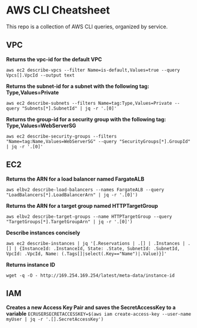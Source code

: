 # AWS CLI Cheatsheet

This repo is a collection of AWS CLI queries, organized by service. 

## VPC

**Returns the vpc-id for the default VPC**

`aws ec2 describe-vpcs --filter Name=is-default,Values=true --query Vpcs[].VpcId --output text`

**Returns the subnet-id for a subnet with the following tag: Type,Values=Private**

`aws ec2 describe-subnets --filters Name=tag:Type,Values=Private --query "Subnets[*].SubnetId" | jq -r '.[0]'`

**Returns the group-id for a security group with the following tag: Type,Values=WebServerSG**

`aws ec2 describe-security-groups --filters "Name=tag:Name,Values=WebServerSG" --query "SecurityGroups[*].GroupId" | jq -r '.[0]'`


## EC2

**Returns the ARN for a load balancer named FargateALB**

`aws elbv2 describe-load-balancers --names FargateALB --query "LoadBalancers[*].LoadBalancerArn" | jq -r '.[0]')`

**Returns the ARN for a target group named HTTPTargetGroup**

`aws elbv2 describe-target-groups --name HTTPTargetGroup --query "TargetGroups[*].TargetGroupArn" | jq -r '.[0]')`

**Describe instances concisely**

`aws ec2 describe-instances | jq '[.Reservations | .[] | .Instances | .[] | {InstanceId: .InstanceId, State: .State, SubnetId: .SubnetId, VpcId: .VpcId, Name: (.Tags[]|select(.Key=="Name")|.Value)}]'`

**Returns instance ID**

`wget -q -O - http://169.254.169.254/latest/meta-data/instance-id`



## IAM

**Creates a new Access Key Pair and saves the SecretAccessKey to a variable**
`ECRUSERSECRETACCESSKEY=$(aws iam create-access-key --user-name myUser | jq -r '.[].SecretAccessKey')`
